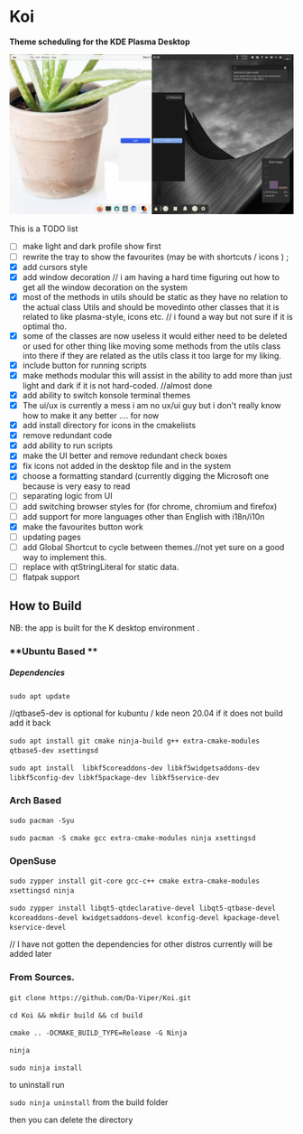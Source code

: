 # Koi

**Theme scheduling for the KDE Plasma Desktop**

<!--- [theme switch](doc/the%20three.png)--->
![two theme](doc/main.png)
<!---dd![image info](doc/profile_dialog.png)--->


This is a TODO list 
- [ ] make light and dark profile show first
- [ ] rewrite the tray to show the favourites (may be with shortcuts / icons ) ;
- [x] add cursors style 
- [x]  add window decoration // i am having a hard time figuring out how to get all the window decoration on the system 
- [x] most of the methods in utils should be static as they have no relation to the actual class Utils and should be movedinto other classes that it is related to like plasma-style, icons etc.
   // i found a way but not sure if it is optimal tho.
- [x] some of the classes are now useless it would either need to be deleted or used for other thing like moving some methods from the utils class into there if they are related as the utils class it too large for my liking.
- [x] include button for running scripts
- [x] make methods modular this will assist in the ability to add more than just light and dark if it is not hard-coded.  //almost done
- [x] add ability to switch konsole terminal themes 
- [X] The ui/ux is currently a mess i am no ux/ui guy but i don't really know how to make it any better .... for now
- [x] add install directory for icons in the cmakelists 
- [x] remove redundant code 
- [x] add ability to run scripts 
- [x] make the UI better and remove redundant check boxes
- [x] fix icons not added in the desktop file and in the system
- [x] choose a formatting standard (currently digging the Microsoft one because is very easy to read
- [ ] separating logic from UI
- [ ] add switching browser styles for (for chrome, chromium and firefox)
- [ ] add support for more languages other than English with i18n/i10n 
- [x] make the favourites button work
- [ ] updating pages 
- [ ] add Global Shortcut to cycle between themes.//not yet sure on a good way to implement this.
- [ ] replace with qtStringLiteral for static data.
- [ ] flatpak support
## **How to Build** 

NB: the app is built for the K desktop environment .

   
### **Ubuntu Based ** 

##### Dependencies 

`sudo apt update` 

//qtbase5-dev is optional for kubuntu / kde neon 20.04  if it does not build add it back 



`sudo apt install git cmake ninja-build g++ extra-cmake-modules qtbase5-dev xsettingsd`





`sudo apt install  libkf5coreaddons-dev libkf5widgetsaddons-dev libkf5config-dev libkf5package-dev libkf5service-dev`



### Arch Based  

`sudo pacman -Syu` 

`sudo pacman -S cmake gcc extra-cmake-modules ninja xsettingsd` 


### OpenSuse
`sudo zypper install git-core gcc-c++ cmake extra-cmake-modules xsettingsd ninja`

`sudo zypper install libqt5-qtdeclarative-devel libqt5-qtbase-devel  kcoreaddons-devel kwidgetsaddons-devel kconfig-devel kpackage-devel  kservice-devel`

// I have not gotten the dependencies for other distros currently will be added later 



### From Sources.

`git clone https://github.com/Da-Viper/Koi.git`
 
`cd Koi && mkdir build && cd build` 

`cmake .. -DCMAKE_BUILD_TYPE=Release -G Ninja`

`ninja`

`sudo ninja install` 

to uninstall run 

`sudo ninja uninstall` from the build folder 

then you can delete the directory 

